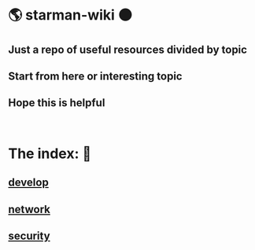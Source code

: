 # 🌎 starman-wiki 🌑

## Just a repo of useful resources divided by topic

## Start from here or interesting topic

## Hope this is helpful
</br>

# The index: 🚀 

## [develop](develop.md)
## [network](network.md)
## [security](security.md)
